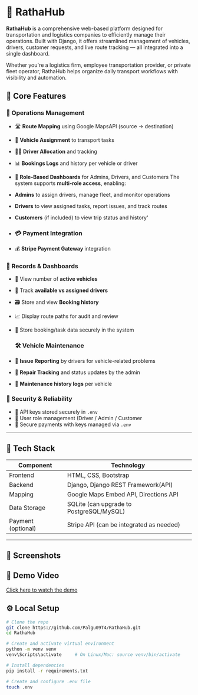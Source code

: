 # 🚛 RathaHub 
**RathaHub** is a comprehensive web-based platform designed for transportation and logistics companies to efficiently manage their operations. Built with Django, it offers streamlined management of vehicles, drivers, customer requests, and live route tracking — all integrated into a single dashboard.

Whether you're a logistics firm, employee transportation provider, or private fleet operator, RathaHub helps organize daily transport workflows with visibility and automation.


## 🧩 Core Features

### 🧭 Operations Management
- 🛣️ **Route Mapping** using Google MapsAPI (source → destination)
- 🚚 **Vehicle Assignment** to transport tasks
- 👨‍✈️ **Driver Allocation** and tracking
- 📊 **Bookings Logs** and history per vehicle or driver
- 🔄 **Role-Based Dashboards** for Admins, Drivers, and Customers
  The system supports **multi-role access**, enabling:
- **Admins** to assign drivers, manage fleet, and monitor operations
- **Drivers** to view assigned tasks, report issues, and track routes
- **Customers** (if included) to view trip status and history'

- ### 💳 Payment Integration
- 💰 **Stripe Payment Gateway** integration

### 📂 Records & Dashboards
- 🚗 View number of **active vehicles**
- 👥 Track **available vs assigned drivers**
- 🗃️ Store and view **Booking history**
- 📈 Display route paths for audit and review
- 💾 Store booking/task data securely in the system

  ### 🛠 Vehicle Maintenance
- 🧾 **Issue Reporting** by drivers for vehicle-related problems
- 🔧 **Repair Tracking** and status updates by the admin
- 📅 **Maintenance history logs** per vehicle

### 🔐 Security & Reliability
- 🔐 API keys stored securely in `.env`
- 🧠 User role management (Driver / Admin / Customer
- 🔐 Secure payments with keys managed via `.env`

---

## 🔧 Tech Stack

| Component         | Technology                                 |
|------------------|---------------------------------------------|
| Frontend          | HTML, CSS, Bootstrap    |
| Backend           | Django, Django REST Framework(API)           |
| Mapping           | Google Maps Embed API, Directions API       |
| Data Storage      | SQLite (can upgrade to PostgreSQL/MySQL)    |
| Payment (optional)| Stripe API (can be integrated as needed)    |

---


## 📸 Screenshots


## 🎥 Demo Video

[Click here to watch the demo](https://drive.google.com/file/d/1nxMpWIF--FD3Gv3hRTuG1nfZsPHvWHhb/view?usp=sharing)

## ⚙️ Local Setup

```bash
# Clone the repo
git clone https://github.com/Palgu09T4/RathaHub.git
cd RathaHub

# Create and activate virtual environment
python -m venv venv
venv\Scripts\activate     # On Linux/Mac: source venv/bin/activate

# Install dependencies
pip install -r requirements.txt

# Create and configure .env file
touch .env

